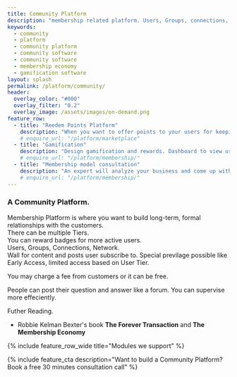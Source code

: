 ```yaml
---
title: Community Platform
description: "membership related platform. Users, Groups, connections, Network. Wall for content and posts user subscribe to. Special previlage possible like Early Access."
keywords:
  - community
  - platform
  - community platform
  - community software
  - community software
  - membership economy
  - gamification software
layout: splash
permalink: /platform/community/
header:
  overlay_color: "#000"
  overlay_filter: "0.2"
  overlay_image: /assets/images/on-demand.png
feature_row:
  - title: "Reedem Points Platform"
    description: "When you want to offer points to your users for keeping using and a reedem collected points option"
    # enquire_url: "/platform/marketplace"
  - title: "Gamification"
    description: "Design gamification and rewards. Dashboard to view use and add/remove reedem options."
    # enquire_url: "/platform/membership/"
  - title: "Membership model consultation"
    description: "An expert will analyze your business and come up with a membership design."
    # enquire_url: "/platform/membership/"
---
```


### A Community Platform.

Membership Platform is where you want to build long-term, formal relationships with the customers.  
There can be multiple Tiers.  
You can reward badges for more active users.  
Users, Groups, Connections, Network.   
Wall for content and posts user subscribe to. Special previlage possible like Early Access, limited access based on User Tier.

You may charge a fee from customers or it can be free.

People can post their question and answer like a forum. You can supervise more effeciently.

Futher Reading.
- Robbie Kelman Bexter's book **The Forever Transaction** and **The Membership Economy**


{% include feature_row_wide title="Modules we support" %}

{% include feature_cta description="Want to build a Community Platform? Book a free 30 minutes consultation call" %}

